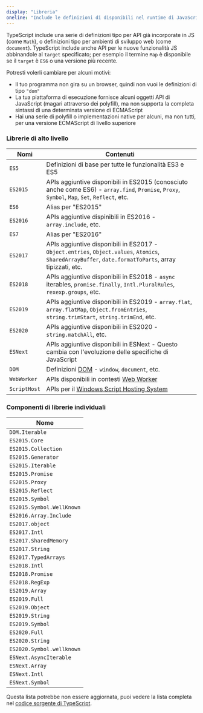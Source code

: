 ```yaml
---
display: "Libreria"
oneline: "Include le definizioni di disponibili nel runtime di JavaScript"
---
```


TypeScript include una serie di definizioni tipo per API già incorporate in JS (come `Math`), o definizioni tipo per ambienti di sviluppo web (come `document`).
TypeScript include anche API per le nuove funzionalità JS abbinandole al `target` specificato; per esempio il termine `Map` è disponibile se il `target` è `ES6` o una versione più recente.

Potresti volerli cambiare per alcuni motivi:  

- Il tuo programma non gira su un browser, quindi non vuoi le definizioni di tipo `"dom"`
- La tua piattaforma di esecuzione fornisce alcuni oggetti API di JavaScript (magari attraverso dei polyfill), ma non supporta la completa sintassi di una determinata versione di ECMAScript
- Hai una serie di polyfill o implementazioni native per alcuni, ma non tutti, per una versione ECMAScript di livello superiore

### Librerie di alto livello  

| Nomi         | Contenuti                                                                                                                                          |
| ------------ | ------------------------------------------------------------------------------------------------------------------------------------------------- |
| `ES5`        | Definizioni di base per tutte le funzionalità ES3 e ES5                                                                                                |
| `ES2015`     | APIs aggiuntive disponibili in ES2015 (conosciuto anche come ES6) - `array.find`, `Promise`, `Proxy`, `Symbol`, `Map`, `Set`, `Reflect`, etc.               |
| `ES6`        | Alias per "ES2015"                                                                                                                                |
| `ES2016`     | APIs aggiuntive dispinibili in ES2016 - `array.include`, etc.                                                                                       |
| `ES7`        | Alias per "ES2016"                                                                                                                                |
| `ES2017`     | APIs aggiuntive disponibili in ES2017 - `Object.entries`, `Object.values`, `Atomics`, `SharedArrayBuffer`, `date.formatToParts`, array tipizzati, etc. |
| `ES2018`     | APIs aggiuntive disponibili in ES2018 - `async` iterables, `promise.finally`, `Intl.PluralRules`, `rexexp.groups`, etc.                             |
| `ES2019`     | APIs aggiuntive disponibili in ES2019 - `array.flat`,` array.flatMap`, `Object.fromEntries`, `string.trimStart`, `string.trimEnd`, etc.             |
| `ES2020`     | APIs aggiuntive disponibili in ES2020 - `string.matchAll`, etc.                                                                                     |
| `ESNext`     | APIs aggiuntive disponibili in ESNext - Questo cambia con l'evoluzione delle specifiche di JavaScript                                                       |
| `DOM`        | Definizioni [DOM](https://developer.mozilla.org/docs/Glossary/DOM) - `window`, `document`, etc.                                                   |
| `WebWorker`  | APIs disponibili in contesti [Web Worker](https://developer.mozilla.org/docs/Web/API/Web_Workers_API/Using_web_workers)                              |
| `ScriptHost` | APIs per il [Windows Script Hosting System](https://wikipedia.org/wiki/Windows_Script_Host)                                                      |

### Componenti di librerie individuali 

| Nome                      |
| ------------------------- |
| `DOM.Iterable`            |
| `ES2015.Core`             |
| `ES2015.Collection`       |
| `ES2015.Generator`        |
| `ES2015.Iterable`         |
| `ES2015.Promise`          |
| `ES2015.Proxy`            |
| `ES2015.Reflect`          |
| `ES2015.Symbol`           |
| `ES2015.Symbol.WellKnown` |
| `ES2016.Array.Include`    |
| `ES2017.object`           |
| `ES2017.Intl`             |
| `ES2017.SharedMemory`     |
| `ES2017.String`           |
| `ES2017.TypedArrays`      |
| `ES2018.Intl`             |
| `ES2018.Promise`          |
| `ES2018.RegExp`           |
| `ES2019.Array`            |
| `ES2019.Full`             |
| `ES2019.Object`           |
| `ES2019.String`           |
| `ES2019.Symbol`           |
| `ES2020.Full`             |
| `ES2020.String`           |
| `ES2020.Symbol.wellknown` |
| `ESNext.AsyncIterable`    |
| `ESNext.Array`            |
| `ESNext.Intl`             |
| `ESNext.Symbol`           |  


Questa lista potrebbe non essere aggiornata, puoi vedere la lista completa nel [codice sorgente di TypeScript](https://github.com/microsoft/TypeScript/tree/master/lib).
